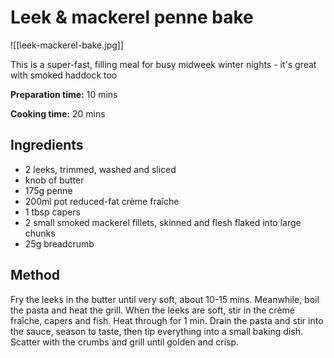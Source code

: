 # Leek & mackerel penne bake

![[leek-mackerel-bake.jpg]]

This is a super-fast, filling meal for busy midweek winter nights - it's great with smoked haddock too

**Preparation time:** 10 mins

**Cooking time:** 20 mins

## Ingredients


- 2 leeks, trimmed, washed and sliced
- knob of butter
- 175g penne
- 200ml pot reduced-fat crème fraîche
- 1 tbsp capers
- 2 small smoked mackerel fillets, skinned and flesh flaked into large chunks
- 25g breadcrumb


## Method

Fry the leeks in the butter until very soft, about 10-15 mins. Meanwhile, boil the pasta and heat the grill. When the leeks are soft, stir in the crème fraîche, capers and fish. Heat through for 1 min. Drain the pasta and stir into the sauce, season to taste, then tip everything into a small baking dish. Scatter with the crumbs and grill until golden and crisp.
